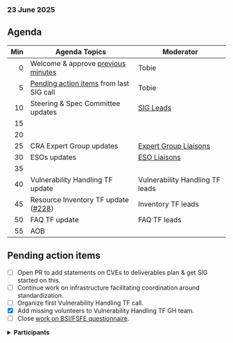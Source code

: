 ###  23 June 2025
##  Agenda


| Min | Agenda Topics | Moderator |
| --: | ----- | --- |
|   0 | Welcome & approve [previous minutes](https://github.com/orcwg/orcwg/pull/115) | Tobie |
|   5 | [Pending action items](#pending-action-items) from last SIG call | Tobie |
|  10 | Steering & Spec Committee updates | [SIG Leads][] |
|  15 |  | |
|  20 |  | |
|  25 | CRA Expert Group updates | [Expert Group Liaisons][] |
|  30 | ESOs updates | [ESO Liaisons][] |
|  35 |  | |
|  40 | Vulnerability Handling TF update | Vulnerability Handling TF leads |
|  45 | Resource Inventory TF update ([#228](https://github.com/orcwg/cra-hub/pull/228)) | Inventory TF leads |
|  50 | FAQ TF update | FAQ TF leads |
|  55 | AOB | |

## Pending action items

- [ ] Open PR to add statements on CVEs to deliverables plan & get SIG started on this.
- [ ] Continue work on infrastructure facilitating coordination around standardization.
- [ ] Organize first Vulnerability Handling TF call.
- [X] Add missing volunteers to Vulnerability Handling TF GH team.
- [ ] Close [work on BSI/FSFE questionnaire](https://github.com/orcwg/cra-hub/labels/Questionnaire).

<details>
<summary><b>Participants </b></summary>


</details>

[SIG Leads]: https://github.com/orcwg/orcwg/tree/main/cyber-resilience-sig#leads
[ESO Liaisons]: https://github.com/orcwg/orcwg/tree/main/cyber-resilience-sig#cen-cenelec-wg-9
[Expert Group Liaisons]: https://github.com/orcwg/orcwg/tree/main/cyber-resilience-sig#cra-expert-group

  
